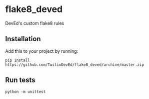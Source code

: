 # flake8_deved

DevEd's custom flake8 rules

## Installation

Add this to your project by running:

```
pip install https://github.com/TwilioDevEd/flake8_deved/archive/master.zip
```


## Run tests

```
python -m unittest
```
